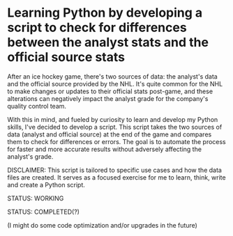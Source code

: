 
# Learning Python by developing a script to check for differences between the analyst stats and the official source stats

<p>After an ice hockey game, there's two sources of data: the analyst's data and the official source provided by the NHL. It's quite common for the NHL to make changes or updates to their official stats post-game, and these alterations can negatively impact the analyst grade for the company's quality control team.</p>

<p>With this in mind, and fueled by curiosity to learn and develop my Python skills, I've decided to develop a script. This script takes the two sources of data (analyst and official source) at the end of the game and compares them to check for differences or errors. The goal is to automate the process for faster and more accurate results without adversely affecting the analyst's grade.</p>

<p>DISCLAIMER: This script is tailored to specific use cases and how the data files are created. It serves as a focused exercise for me to learn, think, write and create a Python script.<p>

<p>STATUS: WORKING</p>

<p>STATUS: COMPLETED(?)</p>
<p>(I might do some code optimization and/or upgrades in the future)</p>
